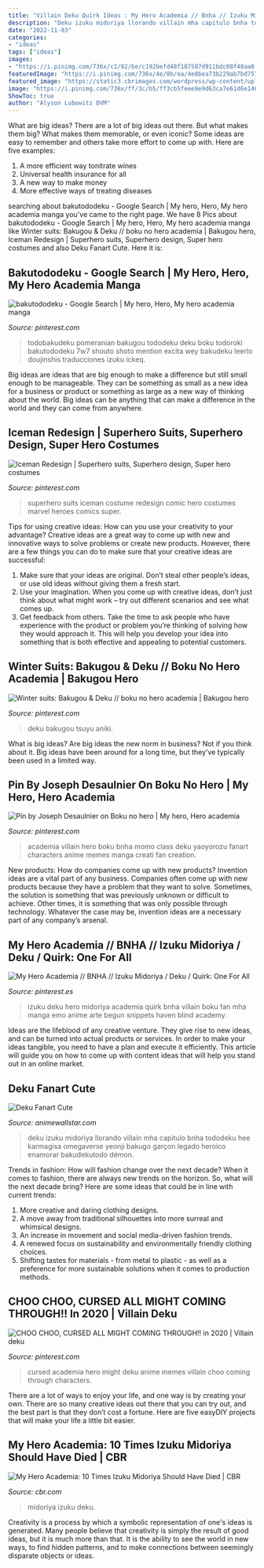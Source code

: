 ```yaml
---
title: "Villain Deku Quirk Ideas : My Hero Academia // Bnha // Izuku Midoriya / Deku / Quirk: One For All"
description: "Deku izuku midoriya llorando villain mha capitulo bnha tododeku hee karmagisa omegaverse yeonji bakugo garçon legado heroico enamorar bakudekutodo démon"
date: "2022-11-03"
categories:
- "ideas"
tags: ["ideas"]
images:
- "https://i.pinimg.com/736x/c1/92/be/c192befd48f187587d911bdc08f48aa0.jpg"
featuredImage: "https://i.pinimg.com/736x/4e/8b/ea/4e8bea73b229ab7bd75705d16d2839ce.jpg"
featured_image: "https://static3.cbrimages.com/wordpress/wp-content/uploads/2020/06/Fights-Deku-should-have-died.jpg"
image: "https://i.pinimg.com/736x/ff/3c/b5/ff3cb5feee9e9d63ca7e61d6e146eb36.jpg"
ShowToc: true
author: "Alyson Lubowitz DVM"
---
```



What are big ideas?
There are a lot of big ideas out there. But what makes them big? What makes them memorable, or even iconic? Some ideas are easy to remember and others take more effort to come up with. Here are five examples: 
1. A more efficient way tonitrate wines
2. Universal health insurance for all
3. A new way to make money
4. More effective ways of treating diseases

	

		
searching about bakutododeku - Google Search | My hero, Hero, My hero academia manga you've came to the right page. We have 8 Pics about bakutododeku - Google Search | My hero, Hero, My hero academia manga like Winter suits: Bakugou &amp; Deku // boku no hero academia | Bakugou hero, Iceman Redesign | Superhero suits, Superhero design, Super hero costumes and also Deku Fanart Cute. Here it is:
		
    
## Bakutododeku - Google Search | My Hero, Hero, My Hero Academia Manga

<img loading=lazy src="https://i.pinimg.com/736x/33/54/27/335427784d1e339cd480743e63a8e95f.jpg" onerror="this.onerror=null;this.src='https://tse2.mm.bing.net/th?id=OIP.Z8RLiUVH-3bdIkRVkKyVqQHaMp&amp;pid=15.1';" alt="bakutododeku - Google Search | My hero, Hero, My hero academia manga">

_Source: pinterest.com_

>todobakudeku pomeranian bakugou tododeku deku boku todoroki bakutododeku 7w7 shouto shoto mention excita wey bakudeku leerlo doujinshis traducciones izuku ickeq. 

	

Big ideas are ideas that are big enough to make a difference but still small enough to be manageable. They can be something as small as a new idea for a business or product or something as large as a new way of thinking about the world. Big ideas can be anything that can make a difference in the world and they can come from anywhere.

    
## Iceman Redesign | Superhero Suits, Superhero Design, Super Hero Costumes

<img loading=lazy src="https://i.pinimg.com/736x/53/06/19/5306199250f55156df660649a6c90c6d.jpg" onerror="this.onerror=null;this.src='https://tse4.mm.bing.net/th?id=OIP.wz7VRVBrb4BBnbwSFFJTUgHaNK&amp;pid=15.1';" alt="Iceman Redesign | Superhero suits, Superhero design, Super hero costumes">

_Source: pinterest.com_

>superhero suits iceman costume redesign comic hero costumes marvel heroes comics super. 

	

Tips for using creative ideas: How can you use your creativity to your advantage?
Creative ideas are a great way to come up with new and innovative ways to solve problems or create new products. However, there are a few things you can do to make sure that your creative ideas are successful:
1) Make sure that your ideas are original. Don’t steal other people’s ideas, or use old ideas without giving them a fresh start.
2) Use your imagination. When you come up with creative ideas, don’t just think about what might work – try out different scenarios and see what comes up.
3) Get feedback from others. Take the time to ask people who have experience with the product or problem you’re thinking of solving how they would approach it. This will help you develop your idea into something that is both effective and appealing to potential customers.

    
## Winter Suits: Bakugou &amp; Deku // Boku No Hero Academia | Bakugou Hero

<img loading=lazy src="https://i.pinimg.com/736x/4e/8b/ea/4e8bea73b229ab7bd75705d16d2839ce.jpg" onerror="this.onerror=null;this.src='https://tse3.mm.bing.net/th?id=OIP.CW6Z3AIzEpQI64RQhwqX4gHaJ3&amp;pid=15.1';" alt="Winter suits: Bakugou &amp; Deku // boku no hero academia | Bakugou hero">

_Source: pinterest.com_

>deku bakugou tsuyu aniki. 

	

What is big ideas?
Are big ideas the new norm in business? Not if you think about it. Big ideas have been around for a long time, but they’ve typically been used in a limited way.

    
## Pin By Joseph Desaulnier On Boku No Hero | My Hero, Hero Academia

<img loading=lazy src="https://i.pinimg.com/736x/c1/92/be/c192befd48f187587d911bdc08f48aa0.jpg" onerror="this.onerror=null;this.src='https://tse3.mm.bing.net/th?id=OIP.UKyX2caVFJeejoNCFHunCgHaFz&amp;pid=15.1';" alt="Pin by Joseph Desaulnier on Boku no hero | My hero, Hero academia">

_Source: pinterest.com_

>academia villain hero boku bnha momo class deku yaoyorozu fanart characters anime memes manga creati fan creation. 

	

New products: How do companies come up with new products?
Invention ideas are a vital part of any business. Companies often come up with new products because they have a problem that they want to solve. Sometimes, the solution is something that was previously unknown or difficult to achieve. Other times, it is something that was only possible through technology. Whatever the case may be, invention ideas are a necessary part of any company’s arsenal.

    
## My Hero Academia // BNHA // Izuku Midoriya / Deku / Quirk: One For All

<img loading=lazy src="https://i.pinimg.com/736x/49/a9/fe/49a9fe07bc2b4da8af6680933ad18944.jpg" onerror="this.onerror=null;this.src='https://tse2.mm.bing.net/th?id=OIP.UKNZOK4emQZ6agBaJhJfjgHaGD&amp;pid=15.1';" alt="My Hero Academia // BNHA // Izuku Midoriya / Deku / Quirk: One For All">

_Source: pinterest.es_

>izuku deku hero midoriya academia quirk bnha villain boku fan mha manga emo anime arte begun snippets haven blind academy. 

	

Ideas are the lifeblood of any creative venture. They give rise to new ideas, and can be turned into actual products or services. In order to make your ideas tangible, you need to have a plan and execute it efficiently. This article will guide you on how to come up with content ideas that will help you stand out in an online market.

    
## Deku Fanart Cute

<img loading=lazy src="https://i.pinimg.com/originals/0f/1f/90/0f1f9034ca9d8a3e67aaac69c377a933.jpg" onerror="this.onerror=null;this.src='https://tse3.mm.bing.net/th?id=OIP.BY--TaQl-fqiKrBiS9O4dwHaKb&amp;pid=15.1';" alt="Deku Fanart Cute">

_Source: animewallstar.com_

>deku izuku midoriya llorando villain mha capitulo bnha tododeku hee karmagisa omegaverse yeonji bakugo garçon legado heroico enamorar bakudekutodo démon. 

	

Trends in fashion: How will fashion change over the next decade?
When it comes to fashion, there are always new trends on the horizon. So, what will the next decade bring? Here are some ideas that could be in line with current trends: 
1. More creative and daring clothing designs.
2. A move away from traditional silhouettes into more surreal and whimsical designs.
3. An increase in movement and social media-driven fashion trends.
4. A renewed focus on sustainability and environmentally friendly clothing choices. 
5. Shifting tastes for materials - from metal to plastic - as well as a preference for more sustainable solutions when it comes to production methods.

    
## CHOO CHOO, CURSED ALL MIGHT COMING THROUGH!! In 2020 | Villain Deku

<img loading=lazy src="https://i.pinimg.com/736x/ff/3c/b5/ff3cb5feee9e9d63ca7e61d6e146eb36.jpg" onerror="this.onerror=null;this.src='https://tse4.mm.bing.net/th?id=OIP.am9l1_Rn4SNVRpEUMrVZ2wHaJ3&amp;pid=15.1';" alt="CHOO CHOO, CURSED ALL MIGHT COMING THROUGH!! in 2020 | Villain deku">

_Source: pinterest.com_

>cursed academia hero might deku anime memes villain choo coming through characters. 

	

There are a lot of ways to enjoy your life, and one way is by creating your own. There are so many creative ideas out there that you can try out, and the best part is that they don’t cost a fortune. Here are five easyDIY projects that will make your life a little bit easier.

    
## My Hero Academia: 10 Times Izuku Midoriya Should Have Died | CBR

<img loading=lazy src="https://static3.cbrimages.com/wordpress/wp-content/uploads/2020/06/Fights-Deku-should-have-died.jpg" onerror="this.onerror=null;this.src='https://tse1.mm.bing.net/th?id=OIP.HZ7WF9e5jpejCDOOJzECuwHaD5&amp;pid=15.1';" alt="My Hero Academia: 10 Times Izuku Midoriya Should Have Died | CBR">

_Source: cbr.com_

>midoriya izuku deku. 

	

Creativity is a process by which a symbolic representation of one's ideas is generated. Many people believe that creativity is simply the result of good ideas, but it is much more than that. It is the ability to see the world in new ways, to find hidden patterns, and to make connections between seemingly disparate objects or ideas.

